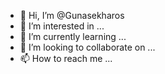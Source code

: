 - 👋 Hi, I’m @Gunasekharos
- 👀 I’m interested in ...
- 🌱 I’m currently learning ...
- 💞️ I’m looking to collaborate on ...
- 📫 How to reach me ...

<!---
Gunasekharos/Gunasekharos is a ✨ special ✨ repository because its `README.md` (this file) appears on your GitHub profile.
You can click the Preview link to take a look at your changes.
--->
